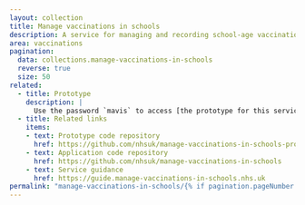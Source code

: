 ```yaml
---
layout: collection
title: Manage vaccinations in schools
description: A service for managing and recording school-age vaccinations
area: vaccinations
pagination:
  data: collections.manage-vaccinations-in-schools
  reverse: true
  size: 50
related:
  - title: Prototype
    description: |
      Use the password `mavis` to access [the prototype for this service](http://prototype.mavistesting.com).
  - title: Related links
    items:
    - text: Prototype code repository
      href: https://github.com/nhsuk/manage-vaccinations-in-schools-prototype
    - text: Application code repository
      href: https://github.com/nhsuk/manage-vaccinations-in-schools
    - text: Service guidance
      href: https://guide.manage-vaccinations-in-schools.nhs.uk
permalink: "manage-vaccinations-in-schools/{% if pagination.pageNumber > 0 %}page/{{ pagination.pageNumber + 1 }}{% endif %}/"
---
```

